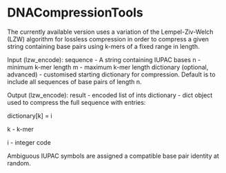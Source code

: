 # DNACompressionTools
The currently available version uses a variation of the Lempel-Ziv-Welch (LZW) algorithm for lossless compression in order to compress a given string containing base pairs using k-mers of a fixed range in length.

Input (lzw_encode):
sequence - A string containing IUPAC bases
n - minimum k-mer length
m - maximum k-mer length
dictionary (optional, advanced) - customised starting dictionary for compression. Default is to include all sequences of base pairs of length n.

Output (lzw_encode):
result - encoded list of ints
dictionary - dict object used to compress the full sequence with entries:

dictionary[k] = i

k - k-mer

i - integer code


Ambiguous IUPAC symbols are assigned a compatible base pair identity at random.

